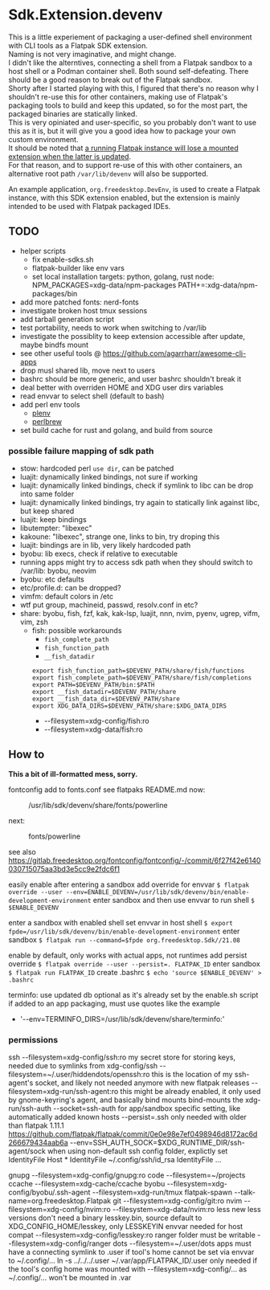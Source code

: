 # Sdk.Extension.devenv

This is a little experiement of packaging a user-defined shell environment with CLI tools as a Flatpak SDK extension.  
Naming is not very imaginative, and might change.  
I didn't like the alterntives, connecting a shell from a Flatpak sandbox to a host shell or a Podman container shell.
Both sound self-defeating. There should be a good reason to break out of the Flatpak sandbox.  
Shorty after I started playing with this, I figured that there's no reason why I shouldn't re-use this for other
containers, making use of Flatpak's packaging tools to build and keep this updated, so for the most part, the packaged
binaries are statically linked.  
This is very opiniated and user-specific, so you probably don't want to use this as it is, but it will give you a good
idea how to package your own custom environment.  
It should be noted that [a running Flatpak instance will lose a mounted extension when the latter is updated](https://github.com/flatpak/flatpak/issues/4356).  
For that reason, and to support re-use of this with other containers, an alternative root path `/var/lib/devenv` will
also be supported.

An example application, `org.freedesktop.DevEnv`, is used to create a Flatpak instance, with this SDK extension enabled,
but the extension is mainly intended to be used with Flatpak packaged IDEs.

## TODO
* helper scripts
  * fix enable-sdks.sh
  * flatpak-builder like env vars
  * set local installation targets: python, golang, rust
    node: NPM_PACKAGES=xdg-data/npm-packages
          PATH+=:xdg-data/npm-packages/bin
* add more patched fonts: nerd-fonts
* investigate broken host tmux sessions
* add tarball generation script
* test portability, needs to work when switching to /var/lib
* investigate the possiblity to keep extension accessible after update, maybe bindfs mount
* see other useful tools @ https://github.com/agarrharr/awesome-cli-apps
* drop musl shared lib, move next to users
* bashrc should be more generic, and user bashrc shouldn't break it
* deal better with overriden HOME and XDG user dirs variables
* read envvar to select shell (default to bash)
* add perl env tools
  * [plenv](https://github.com/tokuhirom/plenv)
  * [perlbrew](https://github.com/gugod/App-perlbrew)
* set build cache for rust and golang, and build from source

### possible failure mapping of sdk path
* stow: hardcoded perl `use dir`, can be patched
* luajit: dynamically linked bindings, not sure if working
* luajit: dynamically linked bindings, check if symlink to libc can be drop into same folder
* luajit: dynamically linked bindings, try again to statically link against libc, but keep shared
* luajit: keep bindings
* libutempter: "libexec"
* kakoune: "libexec", strange one, links to bin, try droping this
* luajit: bindings are in lib, very likely hardcoded path
* byobu: lib execs, check if relative to executable
* running apps might try to access sdk path when they should switch to /var/lib: byobu, neovim
* byobu: etc defaults
* etc/profile.d: can be dropped?
* vimfm: default colors in /etc
* wtf put group, machineid, passwd, resolv.conf in etc?
* share: byobu, fish, fzf, kak, kak-lsp, luajit, nnn, nvim, pyenv, ugrep, vifm, vim, zsh
  * fish: possible workarounds
    * `fish_complete_path`
    * `fish_function_path`
    * `__fish_datadir`
    ```
    export fish_function_path=$DEVENV_PATH/share/fish/functions
    export fish_complete_path=$DEVENV_PATH/share/fish/completions
    export PATH=$DEVENV_PATH/bin:$PATH
    export __fish_datadir=$DEVENV_PATH/share
    export __fish_data_dir=$DEVENV_PATH/share
    export XDG_DATA_DIRS=$DEVENV_PATH/share:$XDG_DATA_DIRS
    ```
    * --filesystem=xdg-config/fish:ro
    * --filesystem=xdg-data/fish:ro

## How to

**This a bit of ill-formatted mess, sorry.**

fontconfig
  add to fonts.conf see flatpaks README.md
  now: <dir>/usr/lib/sdk/devenv/share/fonts/powerline</dir>
  next: <dir prefix="xdg">fonts/powerline</dir>
  see also https://gitlab.freedesktop.org/fontconfig/fontconfig/-/commit/6f27f42e6140030715075aa3bd3e5cc9e2fdc6f1

easily enable after entering a sandbox
  add override for envvar
    `$ flatpak override --user --env=ENABLE_DEVENV=/usr/lib/sdk/devenv/bin/enable-development-environment`
  enter sandbox and then use envvar to run shell
    `$ $ENABLE_DEVENV`

enter a sandbox with enabled shell
  set envvar in host shell
    `$ export fpde=/usr/lib/sdk/devenv/bin/enable-development-environment`
  enter sandbox
    `$ flatpak run --command=$fpde org.freedesktop.Sdk//21.08`

enable by default, only works with actual apps, not runtimes
  add persist override
    `$ flatpak override --user --persist=. FLATPAK_ID`
  enter sandbox
    `$ flatpak run FLATPAK_ID`
  create .bashrc
    `$ echo 'source $ENABLE_DEVENV' > .bashrc`

terminfo: use updated db
  optional as it's already set by the enable.sh script
  if added to an app packaging, must use quotes like the example
  - '--env=TERMINFO_DIRS=/usr/lib/sdk/devenv/share/terminfo:'

### permissions

ssh
  --filesystem=xdg-config/ssh:ro
  my secret store for storing keys, needed due to symlinks from xdg-config/ssh
    --filesystem=~/.user/hiddendots/openssh:ro
  this is the location of my ssh-agent's socket, and likely not needed anymore with new flatpak releases
    --filesystem=xdg-run/ssh-agent:ro
  this might be already enabled, it only used by gnome-keyring's agent, and basically bind mounts bind-mounts the xdg-run/ssh-auth
    --socket=ssh-auth
  for app/sandbox specific setting, like automatically added known hosts
    --persist=.ssh
  only needed with older than flatpak 1.11.1 https://github.com/flatpak/flatpak/commit/0e0e98e7ef0498946d8172ac6d266679434aab6a
    --env=SSH_AUTH_SOCK=$XDG_RUNTIME_DIR/ssh-agent/sock
  when using non-default ssh config folder, explictly set IdentityFile
    Host *
      IdentityFile ~/.config/ssh/id_rsa
      IdentityFile ...

gnupg
  --filesystem=xdg-config/gnupg:ro
code
  --filesystem=~/projects
ccache
  --filesystem=xdg-cache/ccache
byobu
  --filesystem=xdg-config/byobu/.ssh-agent
  --filesystem=xdg-run/tmux
flatpak-spawn
  --talk-name=org.freedesktop.Flatpak
git
  --filesystem=xdg-config/git:ro
nvim
  --filesystem=xdg-config/nvim:ro
  --filesystem=xdg-data/nvim:ro
less
  new less versions don't need a binary lesskey.bin, source default to XDG_CONFIG_HOME/lesskey,
  only LESSKEYIN envvar needed for host compat
  --filesystem=xdg-config/lesskey:ro
ranger
  folder must be writable
  --filesystem=xdg-config/ranger
dots 
  --filesystem=~/.user/dots
  apps must have a connecting symlink to .user if tool's home cannot be set via envvar to ~/.config/...
    ln -s ../../../.user ~/.var/app/FLATPAK_ID/.user
    only needed if the tool's config home was mounted with --filesystem=xdg-config/... as ~/.config/... won't be mounted in .var
